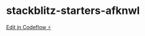 # stackblitz-starters-afknwl

[Edit in Codeflow ⚡️](https://stackblitz.com/~/github.com/Johnzsdao/stackblitz-starters-afknwl)